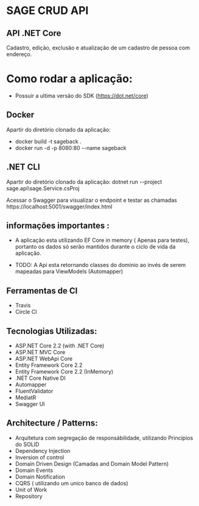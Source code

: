 # SAGE CRUD API
  
## API .NET Core
 
  Cadastro, edição, exclusão e atualização de um cadastro de pessoa com endereço.

# Como rodar a aplicação:
- Possuir a ultima versão do  SDK (https://dot.net/core)

 ## Docker
  Apartir do diretório clonado da aplicação:
  - docker build -t sageback .
  - docker run -d -p 8080:80 --name sageback

 ## .NET CLI
  Apartir do diretório clonado da aplicação:
  dotnet run --project sage.api\sage.Service.csProj

  Acessar o Swagger para visualizar o endpoint e testar as chamadas
  https://localhost:5001/swagger/index.html
  
  ## informações importantes :
  
   - A aplicação esta utilizando EF Core in memory ( Apenas para testes), portanto os dados só serão mantidos durante o ciclo de vida da aplicação.
   
   - TODO: A Api esta retornando classes do dominio ao invés de serem mapeadas para ViewModels (Automapper) 

## Ferramentas de CI
- Travis
- Circle CI

## Tecnologias Utilizadas:

- ASP.NET Core 2.2 (with .NET Core)
- ASP.NET MVC Core 
- ASP.NET WebApi Core
- Entity Framework Core 2.2
- Entity Framework Core 2.2 (InMemory)
- .NET Core Native DI
- Automapper
- FluentValidator
- MediatR
- Swagger UI

## Architecture / Patterns:

- Arquitetura com segregação de responsábilidade, utilizando Principios do SOLID
- Dependency Injection
- Inversion of control
- Domain Driven Design (Camadas and Domain Model Pattern)
- Domain Events
- Domain Notification
- CQRS ( utilizando um unico banco de dados)
- Unit of Work
- Repository
